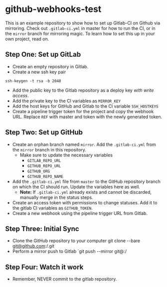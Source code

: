 # github-webhooks-test

This is an example repository to show how to set up Gitlab-CI on Github via mirroring. Check out `.gitlab-ci.yml` in master for how to run the CI, or in the `mirror` branch for mirroring magic. To learn how to set this up in your own project, read on.

## Step One: Set up GitLab
- Create an empty repository in Gitlab.
- Create a new ssh key pair

```
ssh-keygen -t rsa -b 2048
```

- Add the public key to the Gitlab repository as a deploy key _with write access_.
- Add the private key to the CI variables as `MIRROR_KEY`
- Add the host keys for GitHub and Gitlab to the CI variable `SSH_HOSTKEYS`
- Create a pipeline trigger token for the project and copy the webhook URL. Replace `REF` with master and token with the newly generated token.

## Step Two: Set up GitHub
- Create an orphan branch named `mirror`. Add the `.gitlab-ci.yml` from the `mirror` branch in this repository.
    - Make sure to update the necessary variables
        - `GITLAB_REPO_URL`
        - `GITHUB_REPO_URL`
        - `GITHUB_ORG`
        - `GITHUB_REPO_NAME`
- Add the `.gitlab-ci.yml` file from `master` to the GitHub repository branch on which the CI should run. Update the variables here as well.
    - **Note:** If `.gitlab-ci.yml` already exists and cannot be discarded, manually merge in the status steps.
- Create an access token with permissions to change statuses. Add it to the gitlab CI variables as `GITHUB_TOKEN`.
- Create a new webhook using the pipeline trigger URL from Gitlab.

## Step Three: Initial Sync
- Clone the GitHub repository to your computer git clone --bare git@github.com:<org>/<repo>.git
- Perform a mirror push to Gitlab `git push --mirror git@<Gitlab URL>:<org>/<repo>

## Step Four: Watch it work
- Remember, NEVER commit to the gitlab repository.

